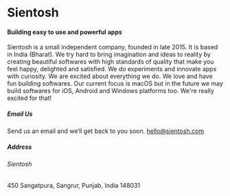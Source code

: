 # Sientosh
#### Building easy to use and powerful apps

Sientosh is a small independent company, founded in late 2015. It is based in India (Bharat). We try hard to bring imagination and ideas to reality by creating beautiful softwares with high standards of quality that make you feel happy, delighted and satisfied. We do experiments and innovate apps with curiosity. We are excited about everything we do. We love and have fun building softwares. Our current focus is macOS but in the future we may build softwares for iOS, Android and Windows platforms too. We're really excited for that!

##### Email Us
Send us an email and we‘ll get back to you soon.
hello@sientosh.com

##### Address
###### Sientosh
450 Sangatpura, Sangrur, Punjab, India 148031
